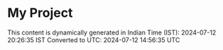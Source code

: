 # My Project

This content is dynamically generated in Indian Time (IST): 2024-07-12 20:26:35 IST
Converted to UTC: 2024-07-12 14:56:35 UTC
